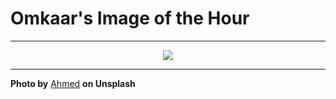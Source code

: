 # Omkaar's Image of the Hour

---

<div align="center">

<a href="https://unsplash.com/photos/yellow-flowers-bloom-in-a-green-field-cTPBm3vP5Xk">
  <img src="https://images.unsplash.com/photo-1752861616564-d2f087ac84e7?crop=entropy&cs=tinysrgb&fit=max&fm=jpg&ixid=M3w3NjA2Nzh8MHwxfHJhbmRvbXx8fHx8fHx8fDE3NTQwMDY0MDB8&ixlib=rb-4.1.0&q=80&w=1080" style="max-width:100%; height:auto;">
</a>



</div>

---

**Photo by** [Ahmed](https://unsplash.com/@mutecevvil) **on Unsplash**
